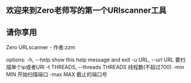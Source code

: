 
欢迎来到Zero老师写的第一个URlscanner工具
-----------------------------------------------------------
请你享用
-----------------------------------------------------------



Zero URLscanner - 作者:zzm

options:
  -h, --help            show this help message and exit
  -u URL, --url URL     要扫描单个ip或者URl
  -t THREADS, --threads THREADS
                        线程数(不超过700)
  -min MIN              开始扫描端口
  -max MAX              截止的端口号



